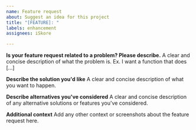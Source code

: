 ```yaml
---
name: Feature request
about: Suggest an idea for this project
title: "[FEATURE]: "
labels: enhancement
assignees: iSkore

---
```


**Is your feature request related to a problem? Please describe.**
A clear and concise description of what the problem is. Ex. I want a function that does [...]

**Describe the solution you'd like**
A clear and concise description of what you want to happen.

**Describe alternatives you've considered**
A clear and concise description of any alternative solutions or features you've considered.

**Additional context**
Add any other context or screenshots about the feature request here.
